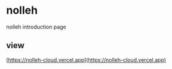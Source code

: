 # nolleh

nolleh introduction page

## view

[https://nolleh-cloud.vercel.app](https://nolleh-cloud.vercel.app)
